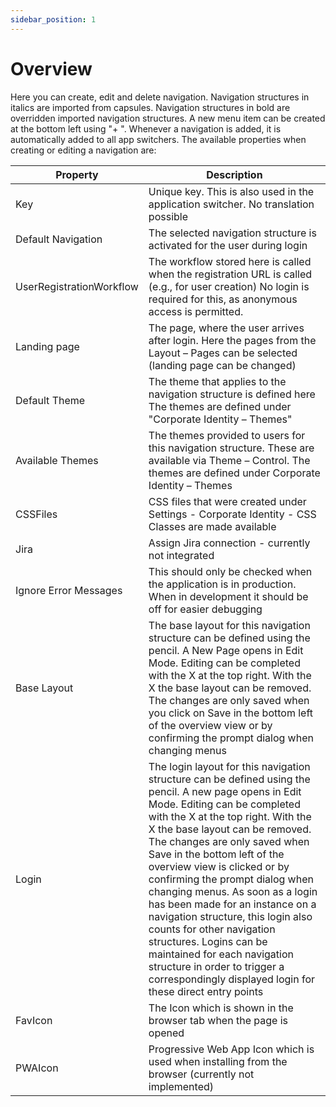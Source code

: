 ```yaml
---
sidebar_position: 1
---
```

# Overview

Here you can create, edit and delete navigation. Navigation structures in italics are imported from capsules. Navigation structures in bold are overridden imported navigation structures. A new menu item can be created at the bottom left using "+ ". Whenever a navigation is added, it is automatically added to all app switchers. The available properties when creating or editing a navigation are:

| Property | Description |
| --- | --- |
| Key | Unique key. This is also used in the application switcher. No translation possible |
| Default Navigation | The selected navigation structure is activated for the user during login |
| UserRegistrationWorkflow | The workflow stored here is called when the registration URL is called (e.g., for user creation) No login is required for this, as anonymous access is permitted. |
| Landing page | The page, where the user arrives after login. Here the pages from the Layout – Pages can be selected (landing page can be changed) |
| Default Theme | The theme that applies to the navigation structure is defined here The themes are defined under "Corporate Identity – Themes" |
| Available Themes | The themes provided to users for this navigation structure. These are available via Theme – Control. The themes are defined under Corporate Identity – Themes |
| CSSFiles | CSS files that were created under Settings - Corporate Identity - CSS Classes are made available |
| Jira | Assign Jira connection - currently not integrated |
| Ignore Error Messages | This should only be checked when the application is in production. When in development it should be off for easier debugging |
| Base Layout | The base layout for this navigation structure can be defined using the pencil. A New Page opens in Edit Mode. Editing can be completed with the X at the top right. With the X the base layout can be removed. The changes are only saved when you click on Save in the bottom left of the overview view or by confirming the prompt dialog when changing menus |
| Login | The login layout for this navigation structure can be defined using the pencil. A new page opens in Edit Mode. Editing can be completed with the X at the top right. With the X the base layout can be removed. The changes are only saved when Save in the bottom left of the overview view is clicked or by confirming the prompt dialog when changing menus. As soon as a login has been made for an instance on a navigation structure, this login also counts for other navigation structures. Logins can be maintained for each navigation structure in order to trigger a correspondingly displayed login for these direct entry points |
| FavIcon | The Icon which is shown in the browser tab when the page is opened |
| PWAIcon | Progressive Web App Icon which is used when installing from the browser (currently not implemented) |
